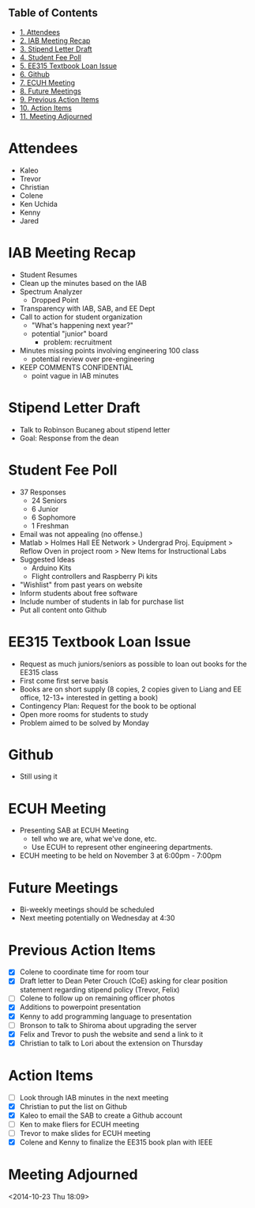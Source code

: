 <div id="table-of-contents">
<h2>Table of Contents</h2>
<div id="text-table-of-contents">
<ul>
<li><a href="#sec-1">1. Attendees</a></li>
<li><a href="#sec-2">2. IAB Meeting Recap</a></li>
<li><a href="#sec-3">3. Stipend Letter Draft</a></li>
<li><a href="#sec-4">4. Student Fee Poll</a></li>
<li><a href="#sec-5">5. EE315 Textbook Loan Issue</a></li>
<li><a href="#sec-6">6. Github</a></li>
<li><a href="#sec-7">7. ECUH Meeting</a></li>
<li><a href="#sec-8">8. Future Meetings</a></li>
<li><a href="#sec-9">9. Previous Action Items</a></li>
<li><a href="#sec-10">10. Action Items</a></li>
<li><a href="#sec-11">11. Meeting Adjourned</a></li>
</ul>
</div>
</div>

# Attendees<a id="sec-1" name="sec-1"></a>

-   Kaleo
-   Trevor
-   Christian
-   Colene
-   Ken Uchida
-   Kenny
-   Jared

# IAB Meeting Recap<a id="sec-2" name="sec-2"></a>

-   Student Resumes
-   Clean up the minutes based on the IAB
-   Spectrum Analyzer
    -   Dropped Point
-   Transparency with IAB, SAB, and EE Dept
-   Call to action for student organization
    -   "What's happening next year?"
    -   potential "junior" board
        -   problem: recruitment
-   Minutes missing points involving engineering 100 class
    -   potential review over pre-engineering
-   KEEP COMMENTS CONFIDENTIAL
    -   point vague in IAB minutes

# Stipend Letter Draft<a id="sec-3" name="sec-3"></a>

-   Talk to Robinson Bucaneg about stipend letter
-   Goal: Response from the dean

# Student Fee Poll<a id="sec-4" name="sec-4"></a>

-   37 Responses
    -   24 Seniors
    -   6 Junior
    -   6 Sophomore
    -   1 Freshman
-   Email was not appealing (no offense.)
-   Matlab > Holmes Hall EE Network > Undergrad Proj. Equipment > Reflow Oven in project room > New Items for Instructional Labs
-   Suggested Ideas
    -   Arduino Kits
    -   Flight controllers and Raspberry Pi kits
-   "Wishlist" from past years on website
-   Inform students about free software
-   Include number of students in lab for purchase list
-   Put all content onto Github

# EE315 Textbook Loan Issue<a id="sec-5" name="sec-5"></a>

-   Request as much juniors/seniors as possible to loan out books for the EE315 class
-   First come first serve basis
-   Books are on short supply (8 copies, 2 copies given to Liang and EE office, 12-13+ interested in getting a book)
-   Contingency Plan: Request for the book to be optional
-   Open more rooms for students to study
-   Problem aimed to be solved by Monday

# Github<a id="sec-6" name="sec-6"></a>

-   Still using it

# ECUH Meeting<a id="sec-7" name="sec-7"></a>

-   Presenting SAB at ECUH Meeting
    -   tell who we are, what we've done, etc.
    -   Use ECUH to represent other engineering departments.
-   ECUH meeting to be held on November 3 at 6:00pm - 7:00pm

# Future Meetings<a id="sec-8" name="sec-8"></a>

-   Bi-weekly meetings should be scheduled
-   Next meeting potentially on Wednesday at 4:30

# Previous Action Items<a id="sec-9" name="sec-9"></a>

-   [X] Colene to coordinate time for room tour
-   [X] Draft letter to Dean Peter Crouch (CoE) asking for clear position statement regarding stipend policy (Trevor, Felix)
-   [ ] Colene to follow up on remaining officer photos
-   [X] Additions to powerpoint presentation
-   [X] Kenny to add programming language to presentation
-   [ ] Bronson to talk to Shiroma about upgrading the server
-   [X] Felix and Trevor to push the website and send a link to it
-   [X] Christian to talk to Lori about the extension on Thursday

# Action Items<a id="sec-10" name="sec-10"></a>

-   [ ] Look through IAB minutes in the next meeting
-   [X] Christian to put the list on Github
-   [X] Kaleo to email the SAB to create a Github account
-   [ ] Ken to make fliers for ECUH meeting
-   [ ] Trevor to make slides for ECUH meeting
-   [X] Colene and Kenny to finalize the EE315 book plan with IEEE

# Meeting Adjourned<a id="sec-11" name="sec-11"></a>

<span class="timestamp-wrapper"><span class="timestamp">&lt;2014-10-23 Thu 18:09&gt;</span></span>
